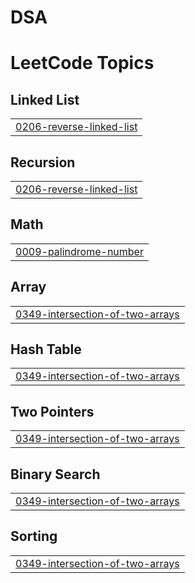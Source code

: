 # DSA
<!---LeetCode Topics Start-->
# LeetCode Topics
## Linked List
|  |
| ------- |
| [0206-reverse-linked-list](https://github.com/abhiikyaa/DSA/tree/master/0206-reverse-linked-list) |
## Recursion
|  |
| ------- |
| [0206-reverse-linked-list](https://github.com/abhiikyaa/DSA/tree/master/0206-reverse-linked-list) |
## Math
|  |
| ------- |
| [0009-palindrome-number](https://github.com/abhiikyaa/DSA/tree/master/0009-palindrome-number) |
## Array
|  |
| ------- |
| [0349-intersection-of-two-arrays](https://github.com/abhiikyaa/DSA/tree/master/0349-intersection-of-two-arrays) |
## Hash Table
|  |
| ------- |
| [0349-intersection-of-two-arrays](https://github.com/abhiikyaa/DSA/tree/master/0349-intersection-of-two-arrays) |
## Two Pointers
|  |
| ------- |
| [0349-intersection-of-two-arrays](https://github.com/abhiikyaa/DSA/tree/master/0349-intersection-of-two-arrays) |
## Binary Search
|  |
| ------- |
| [0349-intersection-of-two-arrays](https://github.com/abhiikyaa/DSA/tree/master/0349-intersection-of-two-arrays) |
## Sorting
|  |
| ------- |
| [0349-intersection-of-two-arrays](https://github.com/abhiikyaa/DSA/tree/master/0349-intersection-of-two-arrays) |
<!---LeetCode Topics End-->